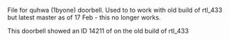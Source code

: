 File for quhwa (1byone) doorbell.  Used to to work with old build of rtl_433 but latest master as of 17 Feb - this no longer works.

This doorbell showed an ID 14211 of on the old build of rtl_433
